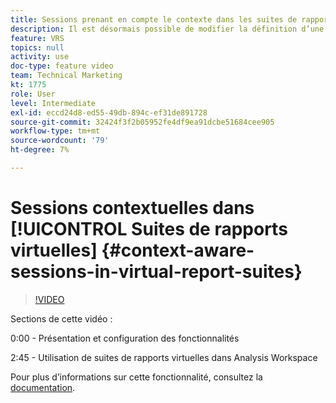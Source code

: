 ```yaml
---
title: Sessions prenant en compte le contexte dans les suites de rapports virtuelles
description: Il est désormais possible de modifier la définition d’une visite dans Adobe Analytics de manière non destructive à l’aide d’une suite de rapports virtuelle. Nous vous montrons comment le faire et les différentes options disponibles.
feature: VRS
topics: null
activity: use
doc-type: feature video
team: Technical Marketing
kt: 1775
role: User
level: Intermediate
exl-id: eccd24d8-ed55-49db-894c-ef31de891728
source-git-commit: 32424f3f2b05952fe4df9ea91dcbe51684cee905
workflow-type: tm+mt
source-wordcount: '79'
ht-degree: 7%

---
```


# Sessions contextuelles dans [!UICONTROL Suites de rapports virtuelles] {#context-aware-sessions-in-virtual-report-suites}

>[!VIDEO](https://video.tv.adobe.com/v/23545/?quality=12)

Sections de cette vidéo :

0:00 - Présentation et configuration des fonctionnalités

2:45 - Utilisation de suites de rapports virtuelles dans Analysis Workspace

Pour plus d’informations sur cette fonctionnalité, consultez la [documentation](https://marketing.adobe.com/resources/help/en_US/reference/vrs-mobile-visit-processing.html).
